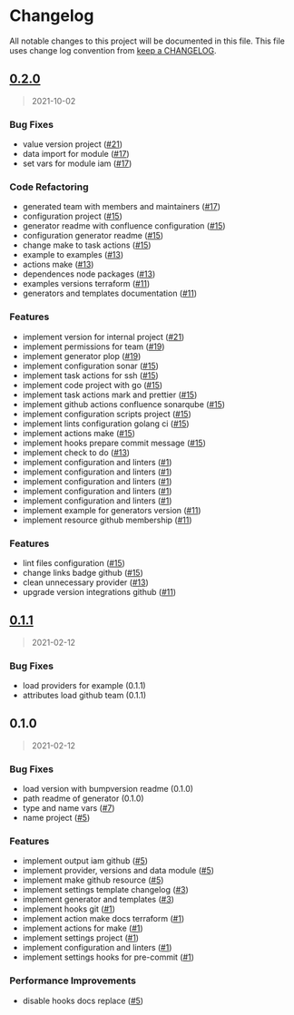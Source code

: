 # Changelog

All notable changes to this project will be documented in this file. This file uses change log convention from [keep a CHANGELOG](http://keepachangelog.com/en/0.3.0/).

<a name="0.2.0"></a>

## [0.2.0](https://github.com/hadenlabs/terraform-github-iam/compare/0.1.1...0.2.0)

> 2021-10-02

### Bug Fixes

- value version project ([#21](https://github.com/hadenlabs/terraform-github-iam/issues/21))
- data import for module ([#17](https://github.com/hadenlabs/terraform-github-iam/issues/17))
- set vars for module iam ([#17](https://github.com/hadenlabs/terraform-github-iam/issues/17))

### Code Refactoring

- generated team with members and maintainers ([#17](https://github.com/hadenlabs/terraform-github-iam/issues/17))
- configuration project ([#15](https://github.com/hadenlabs/terraform-github-iam/issues/15))
- generator readme with confluence configuration ([#15](https://github.com/hadenlabs/terraform-github-iam/issues/15))
- configuration generator readme ([#15](https://github.com/hadenlabs/terraform-github-iam/issues/15))
- change make to task actions ([#15](https://github.com/hadenlabs/terraform-github-iam/issues/15))
- example to examples ([#13](https://github.com/hadenlabs/terraform-github-iam/issues/13))
- actions make ([#13](https://github.com/hadenlabs/terraform-github-iam/issues/13))
- dependences node packages ([#13](https://github.com/hadenlabs/terraform-github-iam/issues/13))
- examples versions terraform ([#11](https://github.com/hadenlabs/terraform-github-iam/issues/11))
- generators and templates documentation ([#11](https://github.com/hadenlabs/terraform-github-iam/issues/11))

### Features

- implement version for internal project ([#21](https://github.com/hadenlabs/terraform-github-iam/issues/21))
- implement permissions for team ([#19](https://github.com/hadenlabs/terraform-github-iam/issues/19))
- implement generator plop ([#19](https://github.com/hadenlabs/terraform-github-iam/issues/19))
- implement configuration sonar ([#15](https://github.com/hadenlabs/terraform-github-iam/issues/15))
- implement task actions for ssh ([#15](https://github.com/hadenlabs/terraform-github-iam/issues/15))
- implement code project with go ([#15](https://github.com/hadenlabs/terraform-github-iam/issues/15))
- implement task actions mark and prettier ([#15](https://github.com/hadenlabs/terraform-github-iam/issues/15))
- implement github actions confluence sonarqube ([#15](https://github.com/hadenlabs/terraform-github-iam/issues/15))
- implement configuration scripts project ([#15](https://github.com/hadenlabs/terraform-github-iam/issues/15))
- implement lints configuration golang ci ([#15](https://github.com/hadenlabs/terraform-github-iam/issues/15))
- implement actions make ([#15](https://github.com/hadenlabs/terraform-github-iam/issues/15))
- implement hooks prepare commit message ([#15](https://github.com/hadenlabs/terraform-github-iam/issues/15))
- implement check to do ([#13](https://github.com/hadenlabs/terraform-github-iam/issues/13))
- implement configuration and linters ([#1](https://github.com/hadenlabs/terraform-github-iam/issues/1))
- implement configuration and linters ([#1](https://github.com/hadenlabs/terraform-github-iam/issues/1))
- implement configuration and linters ([#1](https://github.com/hadenlabs/terraform-github-iam/issues/1))
- implement configuration and linters ([#1](https://github.com/hadenlabs/terraform-github-iam/issues/1))
- implement configuration and linters ([#1](https://github.com/hadenlabs/terraform-github-iam/issues/1))
- implement example for generators version ([#11](https://github.com/hadenlabs/terraform-github-iam/issues/11))
- implement resource github membership ([#11](https://github.com/hadenlabs/terraform-github-iam/issues/11))

### Features

- lint files configuration ([#15](https://github.com/hadenlabs/terraform-github-iam/issues/15))
- change links badge github ([#15](https://github.com/hadenlabs/terraform-github-iam/issues/15))
- clean unnecessary provider ([#13](https://github.com/hadenlabs/terraform-github-iam/issues/13))
- upgrade version integrations github ([#11](https://github.com/hadenlabs/terraform-github-iam/issues/11))

<a name="0.1.1"></a>

## [0.1.1](https://github.com/hadenlabs/terraform-github-iam/compare/0.1.0...0.1.1)

> 2021-02-12

### Bug Fixes

- load providers for example (0.1.1)
- attributes load github team (0.1.1)

<a name="0.1.0"></a>

## 0.1.0

> 2021-02-12

### Bug Fixes

- load version with bumpversion readme (0.1.0)
- path readme of generator (0.1.0)
- type and name vars ([#7](https://github.com/hadenlabs/terraform-github-iam/issues/7))
- name project ([#5](https://github.com/hadenlabs/terraform-github-iam/issues/5))

### Features

- implement output iam github ([#5](https://github.com/hadenlabs/terraform-github-iam/issues/5))
- implement provider, versions and data module ([#5](https://github.com/hadenlabs/terraform-github-iam/issues/5))
- implement make github resource ([#5](https://github.com/hadenlabs/terraform-github-iam/issues/5))
- implement settings template changelog ([#3](https://github.com/hadenlabs/terraform-github-iam/issues/3))
- implement generator and templates ([#3](https://github.com/hadenlabs/terraform-github-iam/issues/3))
- implement hooks git ([#1](https://github.com/hadenlabs/terraform-github-iam/issues/1))
- implement action make docs terraform ([#1](https://github.com/hadenlabs/terraform-github-iam/issues/1))
- implement actions for make ([#1](https://github.com/hadenlabs/terraform-github-iam/issues/1))
- implement settings project ([#1](https://github.com/hadenlabs/terraform-github-iam/issues/1))
- implement configuration and linters ([#1](https://github.com/hadenlabs/terraform-github-iam/issues/1))
- implement settings hooks for pre-commit ([#1](https://github.com/hadenlabs/terraform-github-iam/issues/1))

### Performance Improvements

- disable hooks docs replace ([#5](https://github.com/hadenlabs/terraform-github-iam/issues/5))
